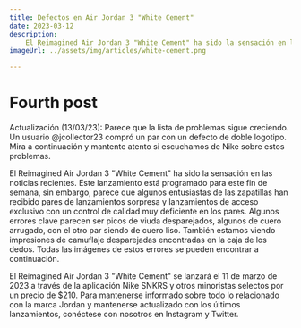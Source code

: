 ```yaml
---
title: Defectos en Air Jordan 3 "White Cement"
date: 2023-03-12
description:
    El Reimagined Air Jordan 3 "White Cement" ha sido la sensación en las noticias recientes. Este lanzamiento está programado para este fin de semana, sin embargo, parece que algunos entusiastas de las zapatillas han recibido pares de lanzamientos sorpresa y lanzamientos de acceso exclusivo con un control de calidad muy deficiente en los pares
imageUrl: ../assets/img/articles/white-cement.png

---
```


# Fourth post

Actualización (13/03/23): Parece que la lista de problemas sigue creciendo. Un usuario @jcollector23 compró un par con un defecto de doble logotipo. Mira a continuación y mantente atento si escuchamos de Nike sobre estos problemas.

El Reimagined Air Jordan 3 "White Cement" ha sido la sensación en las noticias recientes. Este lanzamiento está programado para este fin de semana, sin embargo, parece que algunos entusiastas de las zapatillas han recibido pares de lanzamientos sorpresa y lanzamientos de acceso exclusivo con un control de calidad muy deficiente en los pares. Algunos errores clave parecen ser picos de viuda desparejados, algunos de cuero arrugado, con el otro par siendo de cuero liso. También estamos viendo impresiones de camuflaje desparejadas encontradas en la caja de los dedos. Todas las imágenes de estos errores se pueden encontrar a continuación.

El Reimagined Air Jordan 3 "White Cement" se lanzará el 11 de marzo de 2023 a través de la aplicación Nike SNKRS y otros minoristas selectos por un precio de $210. Para mantenerse informado sobre todo lo relacionado con la marca Jordan y mantenerse actualizado con los últimos lanzamientos, conéctese con nosotros en Instagram y Twitter.